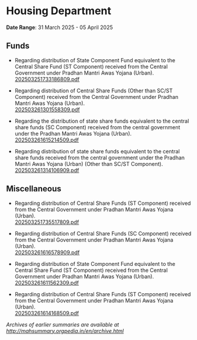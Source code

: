 # Housing Department

**Date Range**: 31 March 2025 - 05 April 2025


## Funds
- Regarding distribution of State Component Fund equivalent to the Central Share Fund (ST Component) received from the Central Government under Pradhan Mantri Awas Yojana (Urban).\
  [202503251733186809.pdf](https://gr.maharashtra.gov.in/Site/Upload/Government%20Resolutions/English/202503251733186809.pdf)

- Regarding distribution of Central Share Funds (Other than SC/ST Component) received from the Central Government under Pradhan Mantri Awas Yojana (Urban).\
  [202503261301558309.pdf](https://gr.maharashtra.gov.in/Site/Upload/Government%20Resolutions/English/202503261301558309.pdf)

- Regarding the distribution of state share funds equivalent to the central share funds (SC Component) received from the central government under the Pradhan Mantri Awas Yojana (Urban).\
  [202503261615214509.pdf](https://gr.maharashtra.gov.in/Site/Upload/Government%20Resolutions/English/202503261615214509.pdf)

- Regarding distribution of state share funds equivalent to the central share funds received from the central government under the Pradhan Mantri Awas Yojana (Urban) (Other than SC/ST Component).\
  [202503261314106909.pdf](https://gr.maharashtra.gov.in/Site/Upload/Government%20Resolutions/English/202503261314106909.pdf)

## Miscellaneous
- Regarding distribution of Central Share Funds (ST Component) received from the Central Government under Pradhan Mantri Awas Yojana (Urban).\
  [202503251735517809.pdf](https://gr.maharashtra.gov.in/Site/Upload/Government%20Resolutions/English/202503251735517809.pdf)

- Regarding distribution of Central Share Funds (SC Component) received from the Central Government under Pradhan Mantri Awas Yojana (Urban).\
  [202503261616578909.pdf](https://gr.maharashtra.gov.in/Site/Upload/Government%20Resolutions/English/202503261616578909.pdf)

- Regarding distribution of State Component Fund equivalent to the Central Share Fund (ST Component) received from the Central Government under Pradhan Mantri Awas Yojana (Urban).\
  [202503261611562309.pdf](https://gr.maharashtra.gov.in/Site/Upload/Government%20Resolutions/English/202503261611562309.pdf)

- Regarding distribution of Central Share Funds (ST Component) received from the Central Government under Pradhan Mantri Awas Yojana (Urban).\
  [202503261614168509.pdf](https://gr.maharashtra.gov.in/Site/Upload/Government%20Resolutions/English/202503261614168509.pdf)


*Archives of earlier summaries are available at http://mahsummary.orgpedia.in/en/archive.html*